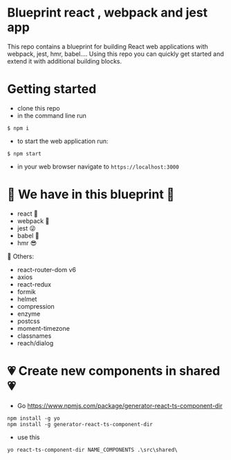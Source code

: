 # Blueprint react , webpack and jest app  
This repo contains a blueprint for building React web applications with webpack, jest, hmr, babel.... Using this repo you can quickly get started and extend it with additional building blocks.

# Getting started
- clone this repo
- in the command line run
```
$ npm i
```
- to start the web application run:
```
$ npm start
```
- in your web browser navigate to `https://localhost:3000`

# 	:robot: We have in this blueprint  :robot:
  - react :partying_face:
  - webpack :smiling_face_with_three_hearts:
  - jest :stuck_out_tongue_winking_eye:
  - babel :disguised_face:
  - hmr :sunglasses:

:speech_balloon: Others: 
  - react-router-dom v6
  - axios
  - react-redux
  - formik
  - helmet
  - compression
  - enzyme
  - postcss
  - moment-timezone
  - classnames
  - reach/dialog

# :heartpulse: Create new components in shared :heartpulse:
- Go https://www.npmjs.com/package/generator-react-ts-component-dir
```
npm install -g yo
npm install -g generator-react-ts-component-dir
```
- use this
``` 
yo react-ts-component-dir NAME_COMPONENTS .\src\shared\
```
